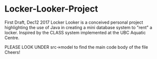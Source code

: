 # Locker-Looker-Project
First Draft, Dec12 2017
Locker Looker is a conceived personal project highlighting the use of Java in creating a mini database system to "rent" a locker.
Inspired by the CLASS system implemented at the UBC Aquatic Centre.


PLEASE LOOK UNDER src->model to find the main code body of the file
Cheers!
